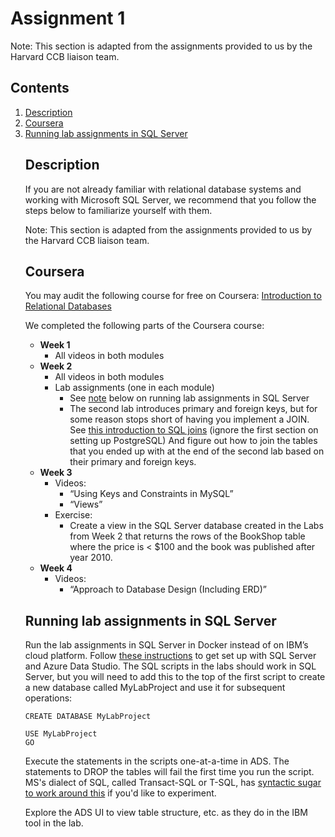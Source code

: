 # Assignment 1 <a name="assignment1"></a>
Note: This section is adapted from the assignments provided to us by the Harvard CCB liaison team.

## Contents

<ol>
<li><a href="#desc">Description</a></li>
<li><a href="#coursera">Coursera</a></li>
<li><a href="#labAssign">Running lab assignments in SQL Server</a></li>

## Description <a name="desc"></a>

If you are not already familiar with relational database systems and working with Microsoft SQL Server,  we recommend that you follow the steps below to familiarize yourself with them. 

Note: This section is adapted from the assignments provided to us by the Harvard CCB liaison team.

## Coursera <a name="coursera"></a>

You may audit the following course for free on Coursera: [Introduction to Relational Databases](https://www.coursera.org/learn/introduction-to-relational-databases#syllabus)

We completed the following parts of the Coursera course:
* **Week 1**
	* All videos in both modules
* **Week 2**
	* All videos in both modules
	* Lab assignments (one in each module)
		* See [note](#labAssign) below on running lab assignments in SQL Server
		* The second lab introduces primary and foreign keys, but for some reason stops short of having you implement a JOIN. See [this introduction to SQL joins](https://www.datacamp.com/tutorial/introduction-to-sql-joins) (ignore the first section on setting up PostgreSQL) And figure out how to join the tables that you ended up with at the end of the second lab based on their primary and foreign keys.
* **Week 3**
	* Videos:
		* “Using Keys and Constraints in MySQL”
		* “Views”
	* Exercise:
		* Create a view in the SQL Server database created in the Labs from Week 2 that returns the rows of the BookShop table where the price is < $100 and the book was published after year 2010.
* **Week 4**
	* Videos:
		* “Approach to Database Design (Including ERD)”

## Running lab assignments in SQL Server <a name="labAssign"></a>

Run the lab assignments in SQL Server in Docker instead of on IBM’s cloud platform. Follow [these instructions](https://www.sqlshack.com/how-to-set-up-and-run-sql-server-docker-image/) to get set up with SQL Server and Azure Data Studio. The SQL scripts in the labs should work in SQL Server, but you will need to add this to the top of the first script to create a new database called MyLabProject and use it for subsequent operations: 
```
CREATE DATABASE MyLabProject
 
USE MyLabProject
GO
```
Execute the statements in the scripts one-at-a-time in ADS.  The statements to DROP the tables will fail the first time you run the script.  MS's dialect of SQL, called Transact-SQL or T-SQL, has [syntactic sugar to work around this](https://learn.microsoft.com/en-us/sql/t-sql/statements/drop-table-transact-sql?view=sql-server-ver16) if you'd like to experiment.

Explore the ADS UI  to view table structure, etc. as they do in the IBM tool in the lab.

